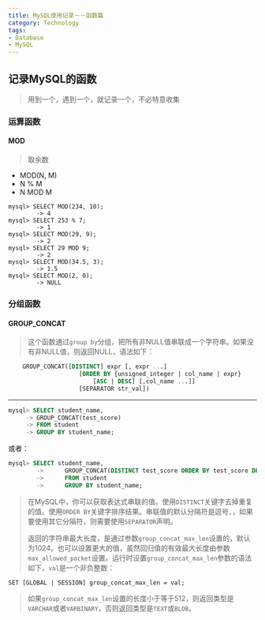 ```yaml
---
title: MySQL使用记录－－函数篇
category: Technology
tags:
- Database
- MySQL
---
```


## 记录MySQL的函数

> 用到一个，遇到一个，就记录一个，不必特意收集

### 运算函数

#### MOD

> 取余数
> 
- MOD(N, M)
- N % M
- N MOD M

```
mysql> SELECT MOD(234, 10);
		-> 4
mysql> SELECT 253 % 7;
		-> 1
mysql> SELECT MOD(29, 9);
		-> 2
mysql> SELECT 29 MOD 9;
		-> 2
mysql> SELECT MOD(34.5, 3);
		-> 1.5
mysql> SELECT MOD(2, 0);
		-> NULL
```

<!-- more -->

### 分组函数

#### GROUP_CONCAT

> 这个函数通过``group by``分组，把所有非NULL值串联成一个字符串。如果没有非NULL值，则返回NULL，语法如下：

```sql
	GROUP_CONCAT([DISTINCT] expr [, expr ...]
					[ORDER BY {unsigned_integer | col_name | expr}
						[ASC | DESC] [,col_name ...]]
					[SEPARATOR str_val])
```

***

```sql
mysql> SELECT student_name,
     ->	GROUP_CONCAT(test_score)
     ->	FROM student
     ->	GROUP BY student_name;
```

或者：

```sql
mysql> SELECT student_name,
		->		GROUP_CONCAT(DISTINCT test_score ORDER BY test_score DESC SEPARATOR ' ')
		->		FROM student
		->		GROUP BY student_name;
```

> 在MySQL中，你可以获取表达式串联的值。使用``DISTINCT``关键字去掉重复的值。使用``ORDER BY``关键字排序结果。串联值的默认分隔符是逗号``,``，如果要使用其它分隔符，则需要使用``SEPARATOR``声明。
> 
> 返回的字符串最大长度，是通过参数``group_concat_max_len``设置的，默认为1024。也可以设置更大的值，虽然回归值的有效最大长度由参数``max_allowed_packet``设置。运行时设置``group_concat_max_len``参数的语法如下，``val``是一个非负整数：

```
SET [GLOBAL | SESSION] group_concat_max_len = val;
```

> 如果``group_concat_max_len``设置的长度小于等于512，则返回类型是``VARCHAR``或者``VARBINARY``，否则返回类型是``TEXT``或``BLOB``。
